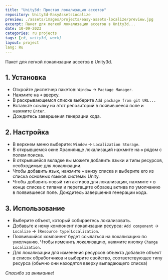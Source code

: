 ```yaml
---
title: "Unity3d: Простая локализация ассетов"
repository: Unity3d-EasyAssetsLocalize
preview: ./assets/images/projects/easy-assets-localize/preview.jpg
excerpt: Пакет для легкой локализации ассетов в Unity3d...
date: 10-09-2023
categories: ru projects
tags: [c#, unity3d, work]
layout: project
lang: Ru
---
```


Пакет для легкой локализации ассетов в Unity3d.

## 1. Установка

*   Откройте диспетчер пакетов: `Window` -> `Package Manager`.
*   Нажмите на __`+`__ вверху.
*   В раскрывающемся списке выберите `Add package from git URL...`
*   Вставьте ссылку на этот репозиторий в появившееся поле и нажмите `Enter`.
*   Дождитесь завершения генерации кода.

## 2. Настройка

* В верхнем меню выберите: `Window` -> `Localization Storage`.
* В открывшемся окне Хранилище локализаций нажмите на __`⚙`__ рядом с полем поиска.
* В открывшейся вкладке вы можете добавить языки и типы ресурсов, необходимые для локализации.
* Чтобы добавить язык, нажмите __`+`__ внизу списка и выберите его из списка основных языков системы Unity.
* Чтобы добавить новый тип активов для локализации, нажмите __`+`__ в конце списка с типами и перетащите образец актива по умолчанию в появившееся поле. Дождитесь завершения генерации кода.

## 3. Использование

* Выберите объект, который собираетесь локализовать.
* Добавьте к нему компонент локализации ресурса: `Add component` -> `Localize` -> `[Resource type]Localization`.
* Появившийся компонент будет ссылаться на локализацию по умолчанию. Чтобы изменить локализацию, нажмите кнопку `Change Localization`.
* Для локализации для изменения ресурсов объекта добавьте объект в список обработчиков и выберите свойство, соответствующее типу ресурса (обычно они находятся вверху выпадающего списка)

_Спасибо за внимание!_
